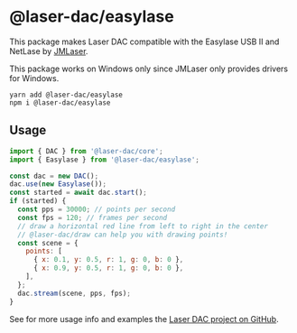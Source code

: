 # @laser-dac/easylase

This package makes Laser DAC compatible with the Easylase USB II and NetLase by [JMLaser](http://www.jmlaser.com/).

This package works on Windows only since JMLaser only provides drivers for Windows.

```
yarn add @laser-dac/easylase
npm i @laser-dac/easylase
```

## Usage

```js
import { DAC } from '@laser-dac/core';
import { Easylase } from '@laser-dac/easylase';

const dac = new DAC();
dac.use(new Easylase());
const started = await dac.start();
if (started) {
  const pps = 30000; // points per second
  const fps = 120; // frames per second
  // draw a horizontal red line from left to right in the center
  // @laser-dac/draw can help you with drawing points!
  const scene = {
    points: [
      { x: 0.1, y: 0.5, r: 1, g: 0, b: 0 },
      { x: 0.9, y: 0.5, r: 1, g: 0, b: 0 },
    ],
  };
  dac.stream(scene, pps, fps);
}
```

See for more usage info and examples the [Laser DAC project on GitHub](https://github.com/Volst/laser-dac).
